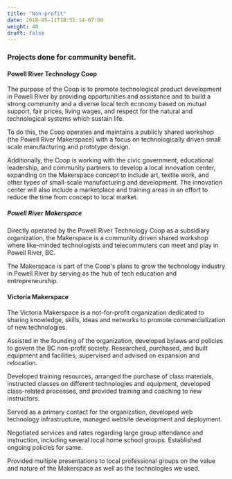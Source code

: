 ```yaml
---
title: "Non-profit"
date: 2018-05-11T18:51:14-07:00
weight: 40
draft: false
---
```


### Projects done for community benefit.

#### Powell River Technology Coop
The purpose of the Coop is to promote technological product development in Powell River by providing opportunities and assistance and to build a strong community and a diverse local tech economy based on mutual support, fair prices, living wages, and respect for the natural and technological systems which sustain life.

To do this, the Coop operates and maintains a publicly shared workshop (the Powell River Makerspace) with a focus on technologically driven small scale manufacturing and prototype design.

Additionally, the Coop is working with the civic government, educational leadership, and community partners to develop a local innovation center, expanding on the Makerspace concept to include art, textile work, and other types of small-scale manufacturing and development.  The innovation center will also include a marketplace and training areas in an effort to reduce the time from concept to local market.

##### Powell River Makerspace [<span class="icon fa-cogs"></span>](http://prmakerspace.com)
Directly operated by the Powell River Technology Coop as a subsidiary organization, the Makerspace is a community driven shared workshop where like-minded technologists and telecommuters can meet and play in Powell River, BC.

The Makerspace is part of the Coop's plans to grow the technology industry in Powell River by serving as the hub of tech education and entrepreneurship.

#### Victoria Makerspace [<span class="icon fa-cogs"></span>](http://makerspace.ca)
The Victoria Makerspace is a not-for-profit organization dedicated to sharing knowledge, skills, ideas and networks to promote commercialization of new technologies.

Assisted in the founding of the organization, developed bylaws and policies to govern the BC non-profit society. Researched, purchased, and built equipment and facilities; supervised and advised on expansion and relocation.

Developed training resources, arranged the purchase of class materials, instructed classes on different technologies and equipment, developed class-related processes, and provided training and coaching to new instructors.

Served as a primary contact for the organization, developed web technology infrastructure, managed website development and deployment.

Negotiated services and rates regarding large group attendance and instruction, including several local home school groups. Established ongoing policies for same.

Provided multiple presentations to local professional groups on the value and nature of the Makerspace as well as the technologies we used.